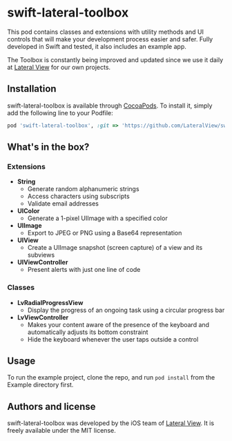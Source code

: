 # swift-lateral-toolbox

This pod contains classes and extensions with utility methods and UI controls that will make your development process easier and safer. Fully developed in Swift and tested, it also includes an example app. 

The Toolbox is constantly being improved and updated since we use it daily at [Lateral View](https://lateralview.co/) for our own projects.

## Installation

swift-lateral-toolbox is available through [CocoaPods](http://cocoapods.org). To install
it, simply add the following line to your Podfile:

```ruby
pod 'swift-lateral-toolbox', :git => 'https://github.com/LateralView/swift-lateral-toolbox.git'
```

## What's in the box?

### Extensions

* **String**
	* Generate random alphanumeric strings
	* Access characters using subscripts
	* Validate email addresses
* **UIColor**
	* Generate a 1-pixel UIImage with a specified color
* **UIImage**
	* Export to JPEG or PNG using a Base64 representation
* **UIView**
	* Create a UIImage snapshot (screen capture) of a view and its subviews
* **UIViewController**
	* Present alerts with just one line of code

### Classes

* **LvRadialProgressView**
	* Display the progress of an ongoing task using a circular progress bar
* **LvViewController**
	* Makes your content aware of the presence of the keyboard and automatically adjusts its bottom constraint
	* Hide the keyboard whenever the user taps outside a control

## Usage

To run the example project, clone the repo, and run `pod install` from the Example directory first.

## Authors and license

swift-lateral-toolbox was developed by the iOS team of [Lateral View](https://lateralview.co/). It is freely available under the MIT license.
